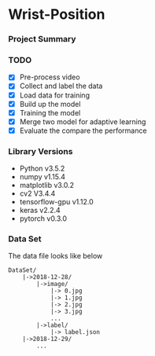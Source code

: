 # Wrist-Position

### Project Summary

### TODO
- [x] Pre-process video
- [x] Collect and label the data  
- [x] Load data for training
- [x] Build up the model
- [x] Training the model
- [x] Merge two model for adaptive learning
- [x] Evaluate the compare the performance

### Library Versions

- Python v3.5.2
- numpy v1.15.4
- matplotlib v3.0.2
- cv2 V3.4.4
- tensorflow-gpu v1.12.0
- keras v2.2.4
- pytorch v0.3.0

### Data Set
The data file looks like below
```
DataSet/
    |->2018-12-28/
        |->image/
            |-> 0.jpg
            |-> 1.jpg
            |-> 2.jpg
            |-> 3.jpg
            ...
        |->label/
            |-> label.json
    |->2018-12-29/
        ...
```
